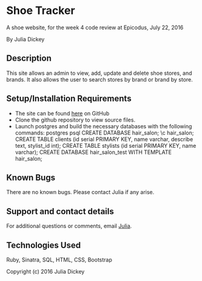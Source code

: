 # Shoe Tracker
A shoe website, for the week 4 code review at Epicodus, July 22, 2016

By Julia Dickey

## Description

This site allows an admin to view, add, update and delete shoe stores, and brands. It also allows the user to search stores by brand or brand by store.

## Setup/Installation Requirements

* The site can be found [here](https://github.com/JuliaDickey/Ruby-Week-4-Shoes) on GitHub
* Clone the github repository to view source files.
* Launch postgres and build the necessary databases with the following commands:
postgres
psql
CREATE DATABASE hair_salon;
\c hair_salon;
CREATE TABLE clients (id serial PRIMARY KEY, name varchar, describe text, stylist_id int);
CREATE TABLE stylists (id serial PRIMARY KEY, name varchar);
CREATE DATABASE hair_salon_test WITH TEMPLATE hair_salon;

## Known Bugs

There are no known bugs. Please contact Julia if any arise.

## Support and contact details

For additional questions or comments, email [Julia](mailto:info@gmail.com).

## Technologies Used

Ruby, Sinatra, SQL, HTML, CSS, Bootstrap

Copyright (c) 2016 Julia Dickey
